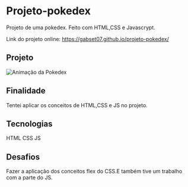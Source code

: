# Projeto-pokedex
Projeto de uma pokedex. Feito com HTML,CSS e Javascrypt.


Link do projeto online: https://gabset07.github.io/projeto-pokedex/


## Projeto
![Animação da Pokedex](https://user-images.githubusercontent.com/103261889/229372622-708b4902-3f66-4803-8593-28211b95e155.gif)


## Finalidade
Tentei aplicar os conceitos de HTML,CSS e JS no projeto.



## Tecnologias

HTML
CSS
JS

## Desafios 
Fazer a aplicação dos conceitos flex do CSS.E também tive um trabalho com a parte do JS.
